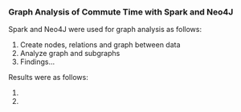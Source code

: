 ### Graph Analysis of Commute Time with Spark and Neo4J

Spark and Neo4J were used for graph analysis as follows:

1. Create nodes, relations and graph between data
2. Analyze graph and subgraphs
3. Findings...

Results were as follows:

1.
2.
